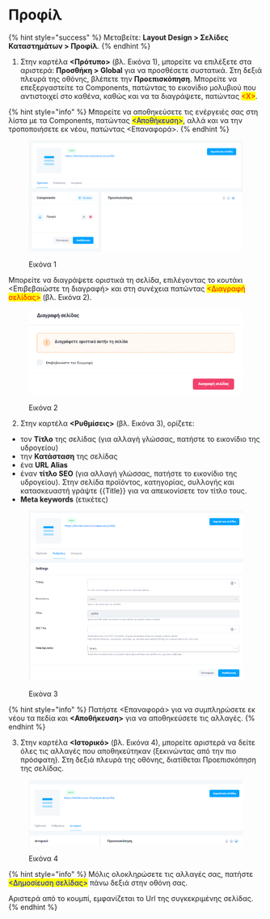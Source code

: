 # Προφίλ

{% hint style="success" %}
Μεταβείτε: **Layout Design > Σελίδες Καταστημάτων > Προφίλ**.
{% endhint %}

1. Στην καρτέλα **<Πρότυπο>** (βλ. Εικόνα 1), μπορείτε να επιλέξετε στα αριστερά: **Προσθήκη > Global** για να προσθέσετε συστατικά. Στη δεξιά πλευρά της οθόνης, βλέπετε την **Προεπισκόπηση**. Μπορείτε να επεξεργαστείτε τα Components, πατώντας το εικονίδιο μολυβιού που αντιστοιχεί στο καθένα, καθώς και να τα διαγράψετε, πατώντας <mark style="color:red;"><Χ></mark>.

{% hint style="info" %}
Μπορείτε να αποθηκεύσετε τις ενέργειές σας στη λίστα με τα Components, πατώντας <mark style="color:blue;"><Αποθήκευση></mark>, αλλά και να την τροποποιήσετε εκ νέου, πατώντας <Επαναφορά>.&#x20;
{% endhint %}

<figure><img src="../../.gitbook/assets/ScreenHunter 772.png" alt=""><figcaption><p>Εικόνα 1</p></figcaption></figure>

Μπορείτε να διαγράψετε οριστικά τη σελίδα, επιλέγοντας το κουτάκι <Επιβεβαιώστε τη διαγραφή> και στη συνέχεια πατώντας <mark style="color:red;"><Διαγραφή σελίδας></mark> (βλ. Εικόνα 2).

<figure><img src="../../.gitbook/assets/ScreenHunter 116.png" alt="" width="472"><figcaption><p>Εικόνα 2</p></figcaption></figure>



2. Στην καρτέλα **<Ρυθμίσεις>** (βλ. Εικόνα 3), ορίζετε:

* τον **Τίτλο** της σελίδας (για αλλαγή γλώσσας, πατήστε το εικονίδιο της υδρογείου)
* την **Κατάσταση** της σελίδας
* ένα **URL Alias**&#x20;
* έναν **τίτλο SEO** (για αλλαγή γλώσσας, πατήστε το εικονίδιο της υδρογείου). Στην σελίδα προϊόντος, κατηγορίας, συλλογής και κατασκευαστή γράψτε \{{Title\}} για να απεικονίσετε τον τίτλο τους.
* **Meta keywords** (ετικέτες)

<figure><img src="../../.gitbook/assets/ScreenHunter 773.png" alt=""><figcaption><p>Εικόνα 3</p></figcaption></figure>

{% hint style="info" %}
Πατήστε <Επαναφορά> για να συμπληρώσετε εκ νέου τα πεδία και **<Αποθήκευση>** για να αποθηκεύσετε τις αλλαγές.&#x20;
{% endhint %}



3. Στην καρτέλα **<Ιστορικό>** (βλ. Εικόνα 4), μπορείτε αριστερά να δείτε όλες τις αλλαγές που αποθηκεύτηκαν (ξεκινώντας από την πιο πρόσφατη). Στη δεξιά πλευρά της οθόνης, διατίθεται Προεπισκόπηση της σελίδας.

<figure><img src="../../.gitbook/assets/ScreenHunter 774.png" alt=""><figcaption><p>Εικόνα 4</p></figcaption></figure>

{% hint style="info" %}
Μόλις ολοκληρώσετε τις αλλαγές σας, πατήστε <mark style="color:blue;"><Δημοσίευση σελίδας></mark> πάνω δεξιά στην οθόνη σας.&#x20;

Αριστερά από το κουμπί, εμφανίζεται το Url της συγκεκριμένης σελίδας.
{% endhint %}
